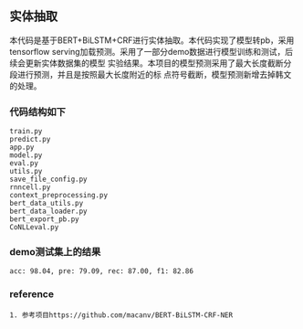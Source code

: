 ## 实体抽取
本代码是基于BERT+BiLSTM+CRF进行实体抽取。本代码实现了模型转pb，采用tensorflow 
serving加载预测。采用了一部分demo数据进行模型训练和测试，后续会更新实体数据集的模型
实验结果。本项目的模型预测采用了最大长度截断分段进行预测，并且是按照最大长度附近的标
点符号截断，模型预测新增去掉韩文的处理。

### 代码结构如下
```
train.py
predict.py
app.py
model.py
eval.py
utils.py
save_file_config.py
rnncell.py
context_preprocessing.py
bert_data_utils.py
bert_data_loader.py
bert_export_pb.py
CoNLLeval.py
```

### demo测试集上的结果
```
acc: 98.04, pre: 79.09, rec: 87.00, f1: 82.86
```

### reference
```
1. 参考项目https://github.com/macanv/BERT-BiLSTM-CRF-NER
```